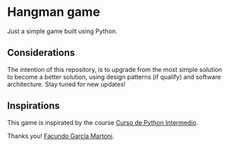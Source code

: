 # Hangman game
Just a simple game built using Python.

## Considerations
The intention of this repository, is to upgrade from the most simple solution to become a better solution, using design patterns (if qualify) and software architecture. Stay tuned for new updates!

## Inspirations
This game is inspirated by the course [Curso de Python Intermedio](https://platzi.com/clases/python-intermedio/).

Thanks you! [Facundo García Martoni](https://twitter.com/facmartoni).